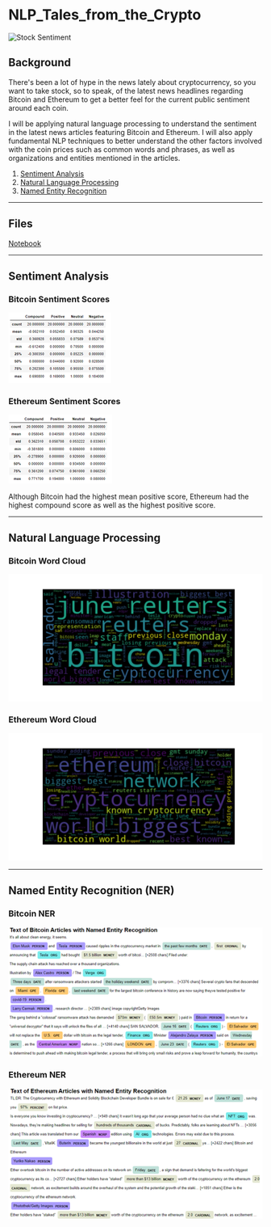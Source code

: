 # NLP_Tales_from_the_Crypto

![Stock Sentiment](../Images/Sentimental.jpeg)

## Background

There's been a lot of hype in the news lately about cryptocurrency, so you want to take stock, so to speak, of the latest news headlines regarding Bitcoin and Ethereum to get a better feel for the current public sentiment around each coin.

I will be applying natural language processing to understand the sentiment in the latest news articles featuring Bitcoin and Ethereum. I will also apply fundamental NLP techniques to better understand the other factors involved with the coin prices such as common words and phrases, as well as organizations and entities mentioned in the articles.

1. [Sentiment Analysis](#1---Sentiment-Analysis)
2. [Natural Language Processing](#2---Natural-Language-Processing)
3. [Named Entity Recognition](#3---Named-Entity-Recognition)

---

## Files

[Notebook](Notebook/crypto_sentiment.ipynb)

---

## Sentiment Analysis
### Bitcoin Sentiment Scores
![bitcoin_sentiment.png](Images/bitcoin_sentiment.png)

### Ethereum Sentiment Scores
![ethereum_sentiment.png](Images/ethereum_sentiment.png)

Although Bitcoin had the highest mean positive score, Ethereum had the highest compound score as well as the highest positive score.

---

## Natural Language Processing

### Bitcoin Word Cloud
![bitcoin_wordcloud.png](Images/bitcoin_wordcloud.png)

### Ethereum Word Cloud
![ethereum_wordcloud.png](Images/ethereum_wordcloud.png)

---

## Named Entity Recognition (NER)

### Bitcoin NER
![bitcoin_NER.png](Images/bitcoin_NER.png)

### Ethereum NER
![ethereum_NER.png](Images/ethereum_NER.png)
